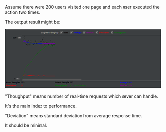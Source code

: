 Assume there were 200 users visited  one page and each user executed the action two times.

The output result might be:

![](https://github.com/k-eeer/jmetertest/blob/master/illustration/stress.png)

"Thoughput" means number of real-time requests which sever can handle.

It's the main index to  performance.


"Deviation" means  standard deviation from average response time.

It should be minimal.
